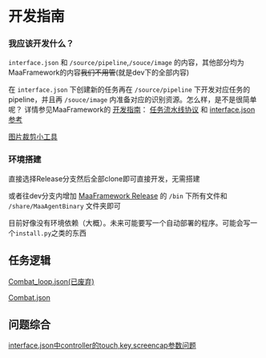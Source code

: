 # 开发指南

### 我应该开发什么？

`interface.json` 和 `/source/pipeline`,`/souce/image` 的内容，其他部分均为MaaFramework的内容~~我们不用管~~(就是dev下的全部内容)

在 `interface.json` 下创建新的任务再在 `/source/pipeline` 下开发对应任务的pipeline，并且再 `/souce/image` 内准备对应的识别资源。怎么样，是不是很简单呢？
详情参见MaaFramework的 [开发指南](https://github.com/MaaXYZ/MaaFramework/blob/main/docs/zh_cn/1.1-%E5%BF%AB%E9%80%9F%E5%BC%80%E5%A7%8B.md)： [任务流水线协议](https://github.com/MaaXYZ/MaaFramework/blob/main/docs/zh_cn/3.1-%E4%BB%BB%E5%8A%A1%E6%B5%81%E6%B0%B4%E7%BA%BF%E5%8D%8F%E8%AE%AE.md) 和 [interface.json参考](https://github.com/MaaXYZ/MaaFramework/blob/main/sample/interface.json)

[图片裁剪小工具](https://github.com/MaaXYZ/MaaFramework/tree/main/tools/ImageCropper)

### 环境搭建

直接选择Release分支然后全部clone即可直接开发，无需搭建

或者往dev分支内增加 [MaaFramework Release](https://github.com/MaaXYZ/MaaFramework/releases) 的 `/bin` 下所有文件和 `/share/MaaAgentBinary` 文件夹即可

目前好像没有环境依赖（大概）。未来可能要写一个自动部署的程序。可能会写一个`install.py`之类的东西

## 任务逻辑

[Combat_loop.json(已废弃)](./Explainings/Combat_loop.md)

[Combat.json](./Explainings/Combat.md)

## 问题综合

[interface.json中controller的touch,key,screencap参数问题](./Questions/controller参数问题.md)